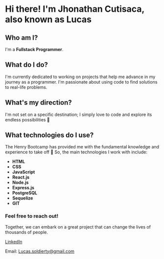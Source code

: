 # Hi there! I'm Jhonathan Cutisaca, also known as Lucas

## Who am I?
I'm a **Fullstack Programmer**.

## What do I do?
I'm currently dedicated to working on projects that help me advance in my journey as a programmer. I'm passionate about using code to find solutions to real-life problems.

## What's my direction?
I'm not set on a specific destination; I simply love to code and explore its endless possibilities 🚀

## What technologies do I use?
The Henry Bootcamp has provided me with the fundamental knowledge and experience to take off 🚀 So, the main technologies I work with include:
- **HTML**
- **CSS**
- **JavaScript**
- **React.js**
- **Node.js**
- **Express.js**
- **PostgreSQL**
- **Sequelize**
- **GIT**

### Feel free to reach out!
Together, we can embark on a great project that can change the lives of thousands of people.

[LinkedIn](https://www.linkedin.com/in/jhonathan-cutisaca-b63423229/)

Email: Lucas.soldierty@gmail.com
